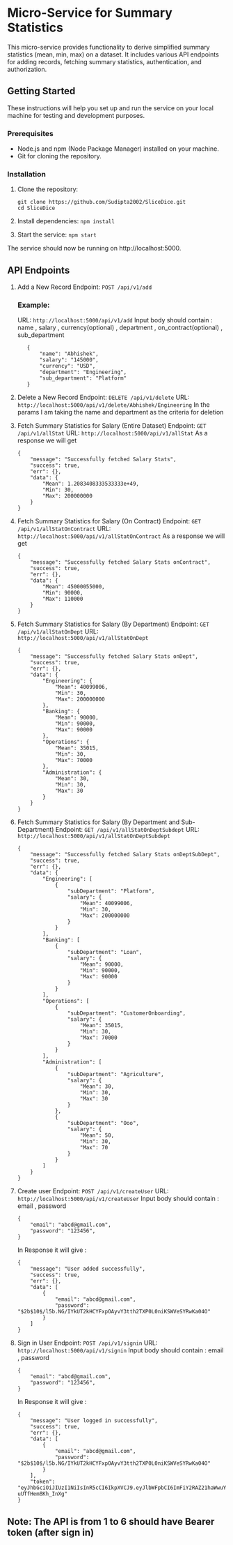 # Micro-Service for Summary Statistics

This micro-service provides functionality to derive simplified summary statistics (mean, min, max) on a dataset. It includes various API endpoints for adding records, fetching summary statistics, authentication, and authorization.

## Getting Started

These instructions will help you set up and run the service on your local machine for testing and development purposes.

### Prerequisites

- Node.js and npm (Node Package Manager) installed on your machine.
- Git for cloning the repository.

### Installation

1. Clone the repository:

   ```
   git clone https://github.com/Sudipta2002/SliceDice.git
   cd SliceDice

2. Install dependencies:
    ```npm install```

3. Start the service:
    ```npm start```

The service should now be running on http://localhost:5000.

## API Endpoints
1. Add a New Record
    Endpoint: `POST /api/v1/add`
    ### Example:
     URL: `http://localhost:5000/api/v1/add`
     Input body should contain : name , salary , currency(optional) , department , on_contract(optional) , sub_department
     ```
        {
            "name": "Abhishek",
            "salary": "145000",
            "currency": "USD",
            "department": "Engineering",
            "sub_department": "Platform"
        }
     ```
2. Delete a New Record
    Endpoint: `DELETE /api/v1/delete`
     URL: `http://localhost:5000/api/v1/delete/Abhishek/Engineering`
     In the params I am taking the name and department as the criteria for deletion


3. Fetch Summary Statistics for Salary (Entire Dataset)
    Endpoint: `GET /api/v1/allStat`
    URL: `http://localhost:5000/api/v1/allStat`
    As a response we will get 
    ```
    {
        "message": "Successfully fetched Salary Stats",
        "success": true,
        "err": {},
        "data": {
            "Mean": 1.2083408333533333e+49,
            "Min": 30,
            "Max": 200000000
        }
    }
    ```
4.  Fetch Summary Statistics for Salary (On Contract)
    Endpoint: `GET /api/v1/allStatOnContract`
    URL: `http://localhost:5000/api/v1/allStatOnContract`
    As a response we will get 
    ```
    {
        "message": "Successfully fetched Salary Stats onContract",
        "success": true,
        "err": {},
        "data": {
            "Mean": 45000055000,
            "Min": 90000,
            "Max": 110000
        }
    }
    ```
5. Fetch Summary Statistics for Salary (By Department)
    Endpoint: `GET /api/v1/allStatOnDept`
    URL: `http://localhost:5000/api/v1/allStatOnDept`
    ```
    {
        "message": "Successfully fetched Salary Stats onDept",
        "success": true,
        "err": {},
        "data": {
            "Engineering": {
                "Mean": 40099006,
                "Min": 30,
                "Max": 200000000
            },
            "Banking": {
                "Mean": 90000,
                "Min": 90000,
                "Max": 90000
            },
            "Operations": {
                "Mean": 35015,
                "Min": 30,
                "Max": 70000
            },
            "Administration": {
                "Mean": 30,
                "Min": 30,
                "Max": 30
            }
        }
    }
    ```
6.  Fetch Summary Statistics for Salary (By Department and Sub-Department)
    Endpoint: `GET /api/v1/allStatOnDeptSubdept`
    URL: `http://localhost:5000/api/v1/allStatOnDeptSubdept`
    ```
    {
        "message": "Successfully fetched Salary Stats onDeptSubDept",
        "success": true,
        "err": {},
        "data": {
            "Engineering": [
                {
                    "subDepartment": "Platform",
                    "salary": {
                        "Mean": 40099006,
                        "Min": 30,
                        "Max": 200000000
                    }
                }
            ],
            "Banking": [
                {
                    "subDepartment": "Loan",
                    "salary": {
                        "Mean": 90000,
                        "Min": 90000,
                        "Max": 90000
                    }
                }
            ],
            "Operations": [
                {
                    "subDepartment": "CustomerOnboarding",
                    "salary": {
                        "Mean": 35015,
                        "Min": 30,
                        "Max": 70000
                    }
                }
            ],
            "Administration": [
                {
                    "subDepartment": "Agriculture",
                    "salary": {
                        "Mean": 30,
                        "Min": 30,
                        "Max": 30
                    }
                },
                {
                    "subDepartment": "Ooo",
                    "salary": {
                        "Mean": 50,
                        "Min": 30,
                        "Max": 70
                    }
                }
            ]
        }
    }
    ```
7.  Create user
    Endpoint: `POST /api/v1/createUser`
    URL: `http://localhost:5000/api/v1/createUser`
    Input body should contain : email , password
    ```
    {
        "email": "abcd@gmail.com",
        "password": "123456",
    }
    ```
    In Response it will give :
    ```
    {
        "message": "User added successfully",
        "success": true,
        "err": {},
        "data": [
            {
                "email": "abcd@gmail.com",
                "password": "$2b$10$/l5b.NG/IYkUT2kHCYFxpOAyvY3tth2TXP0L0niKSWVeSYRwKa04O"
            }
        ]
    }
    
    ```
8. Sign in User
     Endpoint: `POST /api/v1/signin`
     URL: `http://localhost:5000/api/v1/signin`
     Input body should contain : email , password
    ```
    {
        "email": "abcd@gmail.com",
        "password": "123456",
    }
    ```
    In Response it will give :
    ```
    {
        "message": "User logged in successfully",
        "success": true,
        "err": {},
        "data": [
            {
                "email": "abcd@gmail.com",
                "password": "$2b$10$/l5b.NG/IYkUT2kHCYFxpOAyvY3tth2TXP0L0niKSWVeSYRwKa04O"
            }
        ],
        "token": "eyJhbGciOiJIUzI1NiIsInR5cCI6IkpXVCJ9.eyJlbWFpbCI6ImFiY2RAZ21haWwuY29tIiwicGFzc3dvcmQiOiIkMmIkMTAkL2w1Yi5ORy9JWWtVVDJrSENZRnhwT0F5dlkzdHRoMlRYUDBMMG5pS1NXVmVTWVJ3S2EwNE8iLCJpYXQiOjE2OTU0MDQ2OTUsImV4cCI6MTY5NTQxMTg5NX0.2rCoNfeGLO_Ul0lC6IbTF8xeu_v-uUTfHem8Kh_InXg"
    }
    ```

## Note: The API is from 1 to 6 should have Bearer token (after sign in)